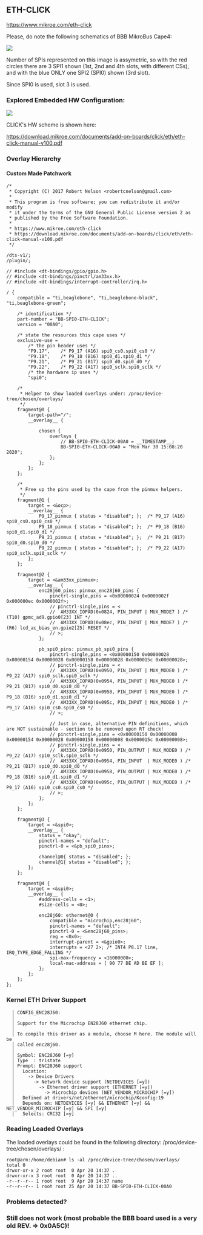 ## ETH-CLICK
https://www.mikroe.com/eth-click

Please, do note the following schematics of BBB MikroBus Cape4:

![](../Images/Cape4-SPI1-SPI2.jpg)

Number of SPIs represented on this image is assymetric, so with the red circles there
are 3 SPI1 shown (1st, 2nd and 4th slots, with different CSs), and with the blue ONLY
one SPI2 (SPI0) shown (3rd slot).

Since SPI0 is used, slot 3 is used.

### Explored Embedded HW Configuration:

![](../Images/beaglebone-ETH-cape.jpg)

CLICK's HW scheme is shown here:

https://download.mikroe.com/documents/add-on-boards/click/eth/eth-click-manual-v100.pdf

### Overlay Hierarchy

#### Custom Made Patchwork

```
/*
 * Copyright (C) 2017 Robert Nelson <robertcnelson@gmail.com>
 *
 * This program is free software; you can redistribute it and/or modify
 * it under the terms of the GNU General Public License version 2 as
 * published by the Free Software Foundation.
 *
 * https://www.mikroe.com/eth-click
 * https://download.mikroe.com/documents/add-on-boards/click/eth/eth-click-manual-v100.pdf
 */

/dts-v1/;
/plugin/;

// #include <dt-bindings/gpio/gpio.h>
// #include <dt-bindings/pinctrl/am33xx.h>
// #include <dt-bindings/interrupt-controller/irq.h>

/ {
	compatible = "ti,beaglebone", "ti,beaglebone-black", "ti,beaglebone-green";

	/* identification */
	part-number = "BB-SPI0-ETH-CLICK";
	version = "00A0";

	/* state the resources this cape uses */
	exclusive-use =
		/* the pin header uses */
		"P9.17",	/* P9_17 (A16) spi0_cs0.spi0_cs0 */
		"P9.18",	/* P9_18 (B16) spi0_d1.spi0_d1 */
		"P9.21",	/* P9_21 (B17) spi0_d0.spi0_d0 */
		"P9.22",	/* P9_22 (A17) spi0_sclk.spi0_sclk */
		/* the hardware ip uses */
		"spi0";

	/*
	 * Helper to show loaded overlays under: /proc/device-tree/chosen/overlays/
	 */
	fragment@0 {
		target-path="/";
		__overlay__ {

			chosen {
				overlays {
					// BB-SPI0-ETH-CLICK-00A0 = __TIMESTAMP__;
					BB-SPI0-ETH-CLICK-00A0 = "Mon Mar 30 15:08:20 2020";
				};
			};
		};
	};

	/*
	 * Free up the pins used by the cape from the pinmux helpers.
	 */
	fragment@1 {
		target = <&ocp>;
		__overlay__ {
			P9_17_pinmux { status = "disabled"; };	/* P9_17 (A16) spi0_cs0.spi0_cs0 */
			P9_18_pinmux { status = "disabled"; };	/* P9_18 (B16) spi0_d1.spi0_d1 */
			P9_21_pinmux { status = "disabled"; };	/* P9_21 (B17) spi0_d0.spi0_d0 */
			P9_22_pinmux { status = "disabled"; };	/* P9_22 (A17) spi0_sclk.spi0_sclk */
		};
	};

	fragment@2 {
		target = <&am33xx_pinmux>;
		__overlay__ {
			enc28j60_pins: pinmux_enc28j60_pins {
				pinctrl-single,pins = <0x00000024 0x0000002f 0x000000ec 0x0000002f>;
				// pinctrl-single,pins = <
				//	AM33XX_IOPAD(0x0824, PIN_INPUT | MUX_MODE7 ) /* (T10) gpmc_ad9.gpio0[23] INT */
				//	AM33XX_IOPAD(0x08ec, PIN_INPUT | MUX_MODE7 ) /* (R6) lcd_ac_bias_en.gpio2[25] RESET */
				// >;
			};

			pb_spi0_pins: pinmux_pb_spi0_pins {
				pinctrl-single,pins = <0x00000150 0x00000028 0x00000154 0x00000028 0x00000158 0x00000028 0x0000015c 0x00000028>;
				// pinctrl-single,pins = <
				//	AM33XX_IOPAD(0x0950, PIN_INPUT | MUX_MODE0 ) /* P9_22 (A17) spi0_sclk.spi0_sclk */
				//	AM33XX_IOPAD(0x0954, PIN_INPUT | MUX_MODE0 ) /* P9_21 (B17) spi0_d0.spi0_d0 */
				//	AM33XX_IOPAD(0x0958, PIN_INPUT | MUX_MODE0 ) /* P9_18 (B16) spi0_d1.spi0_d1 */
				//	AM33XX_IOPAD(0x095c, PIN_INPUT | MUX_MODE0 ) /* P9_17 (A16) spi0_cs0.spi0_cs0 */
				// >;

				// Just in case, alternative PIN definitions, which are NOT sustainable - section to be removed upon RT check!
				// pinctrl-single,pins = <0x00000150 0x00000008 0x00000154 0x00000028 0x00000158 0x00000008 0x0000015c 0x00000008>;
				// pinctrl-single,pins = <
				//	AM33XX_IOPAD(0x0950, PIN_OUTPUT | MUX_MODE0 ) /* P9_22 (A17) spi0_sclk.spi0_sclk */
				//	AM33XX_IOPAD(0x0954, PIN_INPUT  | MUX_MODE0 ) /* P9_21 (B17) spi0_d0.spi0_d0 */
				//	AM33XX_IOPAD(0x0958, PIN_OUTPUT | MUX_MODE0 ) /* P9_18 (B16) spi0_d1.spi0_d1 */
				//	AM33XX_IOPAD(0x095c, PIN_OUTPUT | MUX_MODE0 ) /* P9_17 (A16) spi0_cs0.spi0_cs0 */
				// >;
			};
		};
	};

	fragment@3 {
		target = <&spi0>;
		__overlay__ {
			status = "okay";
			pinctrl-names = "default";
			pinctrl-0 = <&pb_spi0_pins>;

			channel@0{ status = "disabled"; };
			channel@1{ status = "disabled"; };
		};
	};

	fragment@4 {
		target = <&spi0>;
		__overlay__ {
			#address-cells = <1>;
			#size-cells = <0>;

			enc28j60: ethernet@0 {
				compatible = "microchip,enc28j60";
				pinctrl-names = "default";
				pinctrl-0 = <&enc28j60_pins>;
				reg = <0x0>;
				interrupt-parent = <&gpio0>;
				interrupts = <27 2>; /* INT4 P8.17 line, IRQ_TYPE_EDGE_FALLING */
				spi-max-frequency = <16000000>;
				local-mac-address = [ 90 77 DE AD BE EF ];
			};
		};
	};
};
```

### Kernel ETH Driver Support

	  │ CONFIG_ENC28J60:
	  │
	  │ Support for the Microchip EN28J60 ethernet chip.
	  │
	  │ To compile this driver as a module, choose M here. The module will be
	  │ called enc28j60.
	  │
	  │ Symbol: ENC28J60 [=y]
	  │ Type  : tristate
	  │ Prompt: ENC28J60 support
	  │   Location:
	  │     -> Device Drivers
	  │       -> Network device support (NETDEVICES [=y])
	  │         -> Ethernet driver support (ETHERNET [=y])
	  │           -> Microchip devices (NET_VENDOR_MICROCHIP [=y])
	  │   Defined at drivers/net/ethernet/microchip/Kconfig:19
	  │   Depends on: NETDEVICES [=y] && ETHERNET [=y] && NET_VENDOR_MICROCHIP [=y] && SPI [=y]
	  │   Selects: CRC32 [=y]

### Reading Loaded Overlays

The loaded overlays could be found in the following directory: /proc/device-tree/chosen/overlays/ :

	root@arm:/home/debian# ls -al /proc/device-tree/chosen/overlays/
	total 0
	drwxr-xr-x 2 root root  0 Apr 20 14:37 .
	drwxr-xr-x 3 root root  0 Apr 20 14:37 ..
	-r--r--r-- 1 root root  9 Apr 20 14:37 name
	-r--r--r-- 1 root root 25 Apr 20 14:37 BB-SPI0-ETH-CLICK-00A0

### Problems detected?

### Still does not work (most probable the BBB board used is a very old REV. => 0x0A5C)!
